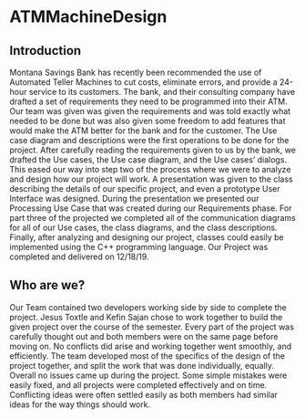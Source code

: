 # ATMMachineDesign

## Introduction
Montana Savings Bank has recently been recommended the use of Automated Teller Machines to cut costs, eliminate errors, and provide a 24-hour service to its customers. The bank, and their consulting company have drafted a set of requirements they need to be programmed into their ATM. Our team was given was given the requirements and was told exactly what needed to be done but was also given some freedom to add features that would make the ATM better for the bank and for the customer. 
The Use case diagram and descriptions were the first operations to be done for the project. After carefully reading the requirements given to us by the bank, we drafted the Use cases, the Use case diagram, and the Use cases’ dialogs. This eased our way into step two of the process where we were to analyze and design how our project will work. A presentation was given to the class describing the details of our specific project, and even a prototype User Interface was designed. During the presentation we presented our Processing Use Case that was created during our Requirements phase. For part three of the projected we completed all of the communication diagrams for all of our Use cases, the class diagrams, and the class descriptions. Finally, after analyzing and designing our project, classes could easily be implemented using the C++ programming language. Our Project was completed and delivered on 12/18/19. 

## Who are we?
Our Team contained two developers working side by side to complete the project. Jesus Toxtle and Kefin Sajan chose to work together to build the given project over the course of the semester. 
Every part of the project was carefully thought out and both members were on the same page before moving on. No conflicts did arise and working together went smoothly, and efficiently. The team developed most of the specifics of the design of the project together, and split the work that was done individually, equally. 
Overall no issues came up during the project. Some simple mistakes were easily fixed, and all projects were completed effectively and on time. Conflicting ideas were often settled easily as both members had similar ideas for the way things should work.


